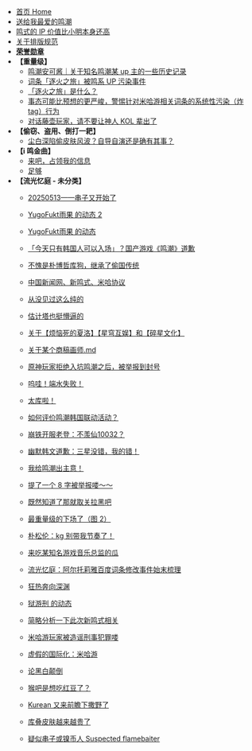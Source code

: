 - [首页 Home](README.md)
- [送给我最爱的鸣潮](evil-of-kurogames/Docs/送给我最爱的鸣潮.md)
- [鸣式的 IP 价值比小明本身还高](鸣式的%20IP%20价值比小明本身还高.md)
- [关于排版规范](关于排版规范.md)
- **[荣誉勋章](evil-of-kurogames/Docs/荣誉勋章.md)**
- **【重量级】**
  - [鸣潮安可酱｜关于知名鸣潮某 up 主的一些历史记录](evil-of-kurogames/Docs/鸣潮安可酱｜关于知名鸣潮某%20up%20主的一些历史记录.md)
  - [词条「逐火之旅」被鸣系 UP 污染事件](evil-of-kurogames/Docs/词条「逐火之旅」被污染事件.md)
  - [「逐火之旅」是什么？](evil-of-kurogames/Docs/「逐火之旅」是什么？.md)
  - [事态可能比预想的更严峻，警惕针对米哈游相关词条的系统性污染（炸 tag）行为](evil-of-kurogames/Docs/事态可能比预想的更严峻，警惕针对米哈游相关词条的系统性污染（炸%20tag）行为.md)
  - [对话藤壶玩家，请不要让神人 KOL 辈出了](evil-of-kurogames/Docs/对话藤壶玩家，请不要让神人%20KOL%20辈出了.md)
- **【偷窃、盗用、倒打一耙】**
  - [尘白深陷偷皮肤风波？自导自演还是确有其事？](evil-of-kurogames/Docs/尘白深陷偷皮肤风波？自导自演还是确有其事？.md)
- **【i 鸣金曲】**
  - [来吧，占领我的信息](evil-of-kurogames/Docs/【i%20鸣金曲】来吧，占领我的信息.md)
  - [足够](evil-of-kurogames/Docs/【i%20鸣金曲】足够.md)
- **【流光忆庭 - 未分类】**
  - [20250513——串子又开始了](evil-of-kurogames/Docs/20250513%20串子又开始了.md)
  - [YugoFukt雨果 的动态 2](evil-of-kurogames/Docs/YugoFukt雨果%20的动态%202.md)
  - [YugoFukt雨果 的动态](evil-of-kurogames/Docs/YugoFukt雨果%20的动态.md)
  - [「今天只有韩国人可以入场」？国产游戏《鸣潮》道歉](evil-of-kurogames/Docs/「今天只有韩国人可以入场」？国产游戏《鸣潮》道歉.md)
  - [不愧是朴博哲库狗，继承了偷国传统](evil-of-kurogames/Docs/不愧是朴博哲库狗，继承了偷国传统.md)
  - [中国新闻网、新鸣式、米哈协议](evil-of-kurogames/Docs/中国新闻网、新鸣式、米哈协议.md)
  - [从没见过这么纯的](evil-of-kurogames/Docs/从没见过这么纯的.md)
  - [估计塔也挺懵逼的](evil-of-kurogames/Docs/估计塔也挺懵逼的.md)
  - [关于【烦恼死的夏洛】【星穹互娱】和【碎星文化】](evil-of-kurogames/Docs/关于【烦恼死的夏洛】【星穹互娱】和【碎星文化】.md)
  - [关于某个商稿画师.md](evil-of-kurogames/Docs/关于某个商稿画师.md)
  - [原神玩家拒绝入坑鸣潮之后，被举报到封号](evil-of-kurogames/Docs/原神玩家拒绝入坑鸣潮之后，被举报到封号.md)
  - [呜哇！端水失败！](evil-of-kurogames/Docs/呜哇！端水失败！.md)
  - [太库啦！](evil-of-kurogames/Docs/太库啦！.md)
  - [如何评价鸣潮韩国联动活动？](evil-of-kurogames/Docs/如何评价鸣潮韩国联动活动？.md)
  - [崩铁开服老登：不羡仙10032？](evil-of-kurogames/Docs/崩铁开服老登：不羡仙10032？.md)
  - [幽默韩文道歉：三星没错，我的错！](evil-of-kurogames/Docs/幽默韩文道歉：三星没错，我的错！.md)
  - [我给鸣潮出主意！](evil-of-kurogames/Docs/我给鸣潮出主意！.md)
  - [提了一个 8 字被举报喽～～](evil-of-kurogames/Docs/提了一个%208%20字被举报喽～～.md)
  - [既然知道了那就取关拉黑吧](evil-of-kurogames/Docs/既然知道了那就取关拉黑吧.md)
  - [最重量级的下场了（图 2）](evil-of-kurogames/Docs/最重量级的下场了（图%202）.md)
  - [朴松伦：kg 别带我节奏了！](evil-of-kurogames/Docs/朴松伦：kg%20别带我节奏了！.md)
  - [来吃某知名游戏音乐总监的瓜](evil-of-kurogames/Docs/来吃某知名游戏音乐总监的瓜.md)
  - [流光忆庭：阿尔托莉雅百度词条修改事件始末梳理](evil-of-kurogames/Docs/流光忆庭：阿尔托莉雅百度词条修改事件始末梳理.md)
  - [狂热奔向深渊](evil-of-kurogames/Docs/狂热奔向深渊.md)
  - [狱游刑 的动态](evil-of-kurogames/Docs/狱游刑%20的动态.md)
  - [简略分析一下此次新鸣式相关](evil-of-kurogames/Docs/简略分析一下此次新鸣式相关.md)
  - [米哈游玩家被造谣刑事犯罪喽](evil-of-kurogames/Docs/米哈游玩家被造谣刑事犯罪喽.md)
  - [虚假的国际化：米哈游](evil-of-kurogames/Docs/虚假的国际化：米哈游.md)
  - [论黑白颠倒](evil-of-kurogames/Docs/论黑白颠倒.md)
 
  - [猴吧是想吃红豆了？](evil-of-kurogames/Docs/猴吧是想吃红豆了？.md)
  - [Kurean 又来前瞻下撒野了](evil-of-kurogames/Docs/Kurean%20又来前瞻下撒野了.md)
  - [库叠皮肤越来越贵了](evil-of-kurogames/Docs/库叠皮肤越来越贵了.md)
  - [疑似串子或镍币人 Suspected flamebaiter](evil-of-kurogames/Docs/疑似串子或镍币人%20Suspected%20flamebaiter.md)
